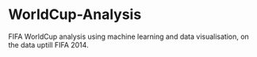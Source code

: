 # WorldCup-Analysis

FIFA WorldCup analysis using machine learning and data visualisation, on the data uptill FIFA 2014.


